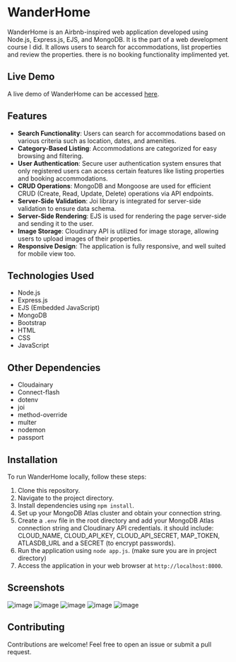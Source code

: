 # WanderHome

WanderHome is an Airbnb-inspired web application developed using Node.js, Express.js, EJS, and MongoDB. It is the part of a web development course I did. It allows users to search for accommodations, list properties and review the properties. there is no booking functionality implimented yet.

## Live Demo

A live demo of WanderHome can be accessed [here](https://airbnb-neet-wanderhome.onrender.com/listings).

## Features

- **Search Functionality**: Users can search for accommodations based on various criteria such as location, dates, and amenities.
- **Category-Based Listing**: Accommodations are categorized for easy browsing and filtering.
- **User Authentication**: Secure user authentication system ensures that only registered users can access certain features like listing properties and booking accommodations.
- **CRUD Operations**: MongoDB and Mongoose are used for efficient CRUD (Create, Read, Update, Delete) operations via API endpoints.
- **Server-Side Validation**: Joi library is integrated for server-side validation to ensure data schema.
- **Server-Side Rendering**: EJS is used for rendering the page server-side and sending it to the user.
- **Image Storage**: Cloudinary API is utilized for image storage, allowing users to upload images of their properties.
- **Responsive Design**: The application is fully responsive, and well suited for mobile view too.

## Technologies Used

- Node.js
- Express.js
- EJS (Embedded JavaScript)
- MongoDB
- Bootstrap
- HTML
- CSS
- JavaScript

## Other Dependencies

- Cloudainary
- Connect-flash
- dotenv
- joi
- method-override
- multer
- nodemon
- passport
  
## Installation

To run WanderHome locally, follow these steps:

1. Clone this repository.
2. Navigate to the project directory.
3. Install dependencies using `npm install`.
4. Set up your MongoDB Atlas cluster and obtain your connection string.
5. Create a `.env` file in the root directory and add your MongoDB Atlas connection string and Cloudinary API credentials.
   it should include: CLOUD_NAME, CLOUD_API_KEY, CLOUD_API_SECRET, MAP_TOKEN, ATLASDB_URL and a SECRET (to encrypt passwords).
7. Run the application using `node app.js`. (make sure you are in project directory)
8. Access the application in your web browser at `http://localhost:8000`.

## Screenshots

![image](https://github.com/NEET64/Airbnb-clone-wanderhome/assets/67575976/ed9a40e7-5276-43a1-8646-9cae2882952c)
![image](https://github.com/NEET64/Airbnb-clone-wanderhome/assets/67575976/3db049f6-8f97-4e87-82e3-c91ca3831d9f)
![image](https://github.com/NEET64/Airbnb-clone-wanderhome/assets/67575976/c7e0dbb5-ac80-4cb7-ad6a-6d99d42c66ab)
![image](https://github.com/NEET64/Airbnb-clone-wanderhome/assets/67575976/52a64492-7a2e-4df1-b6eb-823e16137b8e)
![image](https://github.com/NEET64/Airbnb-clone-wanderhome/assets/67575976/c66ff76d-0cf3-41f8-a4ac-a3b539b46737)




## Contributing

Contributions are welcome! Feel free to open an issue or submit a pull request.

